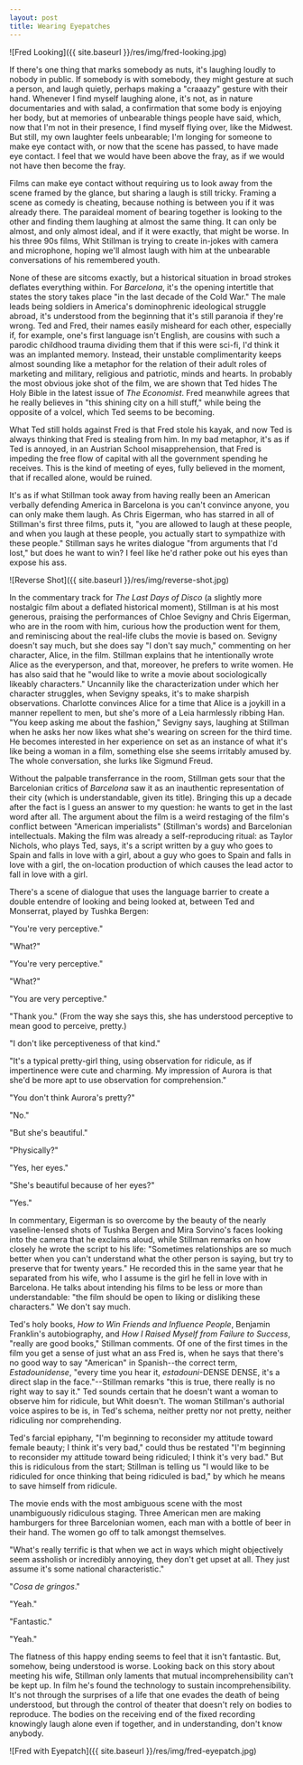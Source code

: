 ```yaml
---
layout: post
title: Wearing Eyepatches
---
```


![Fred Looking]({{ site.baseurl }}/res/img/fred-looking.jpg)

If there's one thing that marks somebody as nuts, it's laughing loudly to nobody in public. If somebody is with somebody, they might gesture at such a person, and laugh quietly, perhaps making a "craaazy" gesture with their hand. Whenever I find myself laughing alone, it's not, as in nature documentaries and with salad, a confirmation that some body is enjoying her body, but at memories of unbearable things people have said, which, now that I'm not in their presence, I find myself flying over, like the Midwest. But still, my own laughter feels unbearable; I'm longing for someone to make eye contact with, or now that the scene has passed, to have made eye contact. I feel that we would have been above the fray, as if we would not have then become the fray.

Films can make eye contact without requiring us to look away from the scene framed by the glance, but sharing a laugh is still tricky. Framing a scene as comedy is cheating, because nothing is between you if it was already there. The paraideal moment of bearing together is looking to the other and finding them laughing at almost the same thing. It can only be almost, and only almost ideal, and if it were exactly, that might be worse. In his three 90s films, Whit Stillman is trying to create in-jokes with camera and microphone, hoping we'll almost laugh with him at the unbearable conversations of his remembered youth.

None of these are sitcoms exactly, but a historical situation in broad strokes deflates everything within. For *Barcelona*, it's the opening intertitle that states the story takes place "in the last decade of the Cold War." The male leads being soldiers in America's dominophrenic ideological struggle abroad, it's understood from the beginning that it's still paranoia if they're wrong. Ted and Fred, their names easily misheard for each other, especially if, for example, one's first language isn't English, are cousins with such a parodic childhood trauma dividing them that if this were sci-fi, I'd think it was an implanted memory. Instead, their unstable complimentarity keeps almost sounding like a metaphor for the relation of their adult roles of marketing and military, religious and patriotic, minds and hearts. In probably the most obvious joke shot of the film, we are shown that Ted hides The Holy Bible in the latest issue of *The Economist*. Fred meanwhile agrees that he really believes in "this shining city on a hill stuff," while being the opposite of a volcel, which Ted seems to be becoming.

What Ted still holds against Fred is that Fred stole his kayak, and now Ted is always thinking that Fred is stealing from him. In my bad metaphor, it's as if Ted is annoyed, in an Austrian School misapprehension, that Fred is impeding the free flow of capital with all the government spending he receives. This is the kind of meeting of eyes, fully believed in the moment, that if recalled alone, would be ruined.

It's as if what Stillman took away from having really been an American verbally defending America in Barcelona is you can't convince anyone, you can only make them laugh. As Chris Eigerman, who has starred in all of Stillman's first three films, puts it, "you are allowed to laugh at these people, and when you laugh at these people, you actually start to sympathize with these people." Stillman says he writes dialogue "from arguments that I'd lost," but does he want to win? I feel like he'd rather poke out his eyes than expose his ass.

![Reverse Shot]({{ site.baseurl }}/res/img/reverse-shot.jpg)

In the commentary track for *The Last Days of Disco* (a slightly more nostalgic film about a deflated historical moment), Stillman is at his most generous, praising the performances of Chloe Sevigny and Chris Eigerman, who are in the room with him, curious how the production went for them, and reminiscing about the real-life clubs the movie is based on. Sevigny doesn't say much, but she does say "I don't say much," commenting on her character, Alice, in the film. Stillman explains that he intentionally wrote Alice as the everyperson, and that, moreover, he prefers to write women. He has also said that he "would like to write a movie about sociologically likeably characters." Uncannily like the characterization under which her character struggles, when Sevigny speaks, it's to make sharpish observations. Charlotte convinces Alice for a time that Alice is a joykill in a manner repellent to men, but she's more of a Leia harmlessly ribbing Han. "You keep asking me about the fashion," Sevigny says, laughing at Stillman when he asks her now likes what she's wearing on screen for the third time. He becomes interested in her experience on set as an instance of what it's like being a woman in a film, something else she seems irritably amused by. The whole conversation, she lurks like Sigmund Freud.

Without the palpable transferrance in the room, Stillman gets sour that the Barcelonian critics of *Barcelona* saw it as an inauthentic representation of their city (which is understandable, given its title). Bringing this up a decade after the fact is I guess an answer to my question: he wants to get in the last word after all. The argument about the film is a weird restaging of the film's conflict between "American imperialists" (Stillman's words) and Barcelonian intellectuals. Making the film was already a self-reproducing ritual: as Taylor Nichols, who plays Ted, says, it's a script written by a guy who goes to Spain and falls in love with a girl, about a guy who goes to Spain and falls in love with a girl, the on-location production of which causes the lead actor to fall in love with a girl.

There's a scene of dialogue that uses the language barrier to create a double entendre of looking and being looked at, between Ted and Monserrat, played by Tushka Bergen:

"You're very perceptive."
 
"What?"
 
"You're very perceptive."
 
"What?"
 
"You are very perceptive."
 
"Thank you." (From the way she says this, she has understood perceptive to mean good to perceive, pretty.)
 
"I don't like perceptiveness of that kind."
 
"It's a typical pretty-girl thing, using observation for ridicule, as if impertinence were cute and charming. My impression of Aurora is that she'd be more apt to use observation for comprehension."
 
"You don't think Aurora's pretty?"
 
"No."

"But she's beautiful."

"Physically?"
 
"Yes, her eyes."
 
"She's beautiful because of her eyes?"
 
"Yes."

In commentary, Eigerman is so overcome by the beauty of the nearly vaseline-lensed shots of Tushka Bergen and Mira Sorvino's faces looking into the camera that he exclaims aloud, while Stillman remarks on how closely he wrote the script to his life: "Sometimes relationships are so much better when you can't understand what the other person is saying, but try to preserve that for twenty years." He recorded this in the same year that he separated from his wife, who I assume is the girl he fell in love with in Barcelona. He talks about intending his films to be less or more than understandable: "the film should be open to liking or disliking these characters." We don't say much.

Ted's holy books, *How to Win Friends and Influence People*, Benjamin Franklin's autobiography, and *How I Raised Myself from Failure to Success*, "really are good books," Stillman comments. Of one of the first times in the film you get a sense of just what an ass Fred is, when he says that there's no good way to say "American" in Spanish--the correct term, *Estadounidense*, "every time you hear it, *estadouni*-DENSE DENSE, it's a direct slap in the face."--Stillman remarks "this is true, there really is no right way to say it." Ted sounds certain that he doesn't want a woman to observe him for ridicule, but Whit doesn't. The woman Stillman's authorial voice aspires to be is, in Ted's schema, neither pretty nor not pretty, neither ridiculing nor comprehending.

Ted's farcial epiphany, "I'm beginning to reconsider my attitude toward female beauty; I think it's very bad," could thus be restated "I'm beginning to reconsider my attitude toward being ridiculed; I think it's very bad." But this is ridiculous from the start; Stillman is telling us "I would like to be ridiculed for once thinking that being ridiculed is bad," by which he means to save himself from ridicule.

The movie ends with the most ambiguous scene with the most unambiguously ridiculous staging. Three American men are making hamburgers for three Barcelonian women, each man with a bottle of beer in their hand. The women go off to talk amongst themselves.

"What's really terrific is that when we act in ways which might objectively seem assholish or incredibly annoying, they don't get upset at all. They just assume it's some national characteristic."

"*Cosa de gringos*."

"Yeah."

"Fantastic."

"Yeah."

The flatness of this happy ending seems to feel that it isn't fantastic. But, somehow, being understood is worse. Looking back on this story about meeting his wife, Stillman only laments that mutual incomprehensibility can't be kept up. In film he's found the technology to sustain incomprehensibility. It's not through the surprises of a life that one evades the death of being understood, but through the control of theater that doesn't rely on bodies to reproduce. The bodies on the receiving end of the fixed recording knowingly laugh alone even if together, and in understanding, don't know anybody.

![Fred with Eyepatch]({{ site.baseurl }}/res/img/fred-eyepatch.jpg)